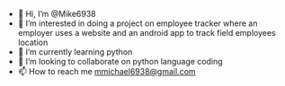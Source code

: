 - 👋 Hi, I’m @Mike6938
- 👀 I’m interested in doing a project on employee tracker where an employer uses a website and an android app to track field employees location
- 🌱 I’m currently learning python
- 💞️ I’m looking to collaborate on python language coding
- 📫 How to reach me mmichael6938@gmail.com

<!---
Mike6938/Mike6938 is a ✨ special ✨ repository because its `README.md` (this file) appears on your GitHub profile.
You can click the Preview link to take a look at your changes.
--->
